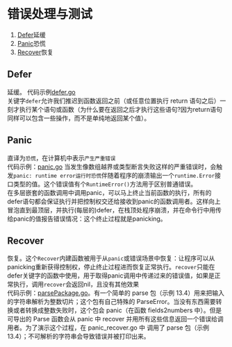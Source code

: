 # 错误处理与测试  
1. [Defer](#Defer)延缓  
1. [Panic](#Panic)恐慌  
1. [Recover](#Recover)恢复  

## Defer  
延缓。
代码示例[defer.go](/5.Functions/defer.go)  
关键字`defer`允许我们推迟到函数返回之前（或任意位置执行 return 语句之后）一刻才执行某个语句或函数（为什么要在返回之后才执行这些语句?因为return语句同样可以包含一些操作，而不是单纯地返回某个值）。  

## Panic  
直译为`恐慌`，在计算机中表示`产生严重错误`  
代码示例：[panic.go](/9.errorHanding/panic.go)
当发生像数组越界或类型断言失败这样的严重错误时，会触发`panic: runtime error运行时恐慌`伴随着程序的崩溃输出一个`runtime.Error`接口类型的值。这个错误值有个`RuntimeError()`方法用于区别普通错误。  
在多层嵌套的函数调用中调用panic，可以马上终止当前函数的执行，所有的defer语句都会保证执行并把控制权交还给接收到panic的函数调用者。这样向上冒泡直到最顶层，并执行(每层的)defer，在栈顶处程序崩溃，并在命令行中用传给panic的值报告错误情况：这个终止过程就是panicking。  

## Recover  
恢复。这个`Recover`内建函数被用于从`panic`或错误场景中恢复：让程序可以从panicking重新获得控制权，停止终止过程进而恢复正常执行。`recover`只能在defer关键字的函数中使用，用于取得panic调用中传递过来的错误值，如果是正常执行，调用`recover`会返回nil，且没有其他效果  
代码示例：[parsePackage.go](/9.errorHanding/parsePackage.go)。有一个简单的 parse 包（示例 13.4）用来把输入的字符串解析为整数切片；这个包有自己特殊的 ParseError。当没有东西需要转换或者转换成整数失败时，这个包会 panic（在函数 fields2numbers 中）。但是可导出的 Parse 函数会从 panic 中 recover 并用所有这些信息返回一个错误给调用者。为了演示这个过程，在 panic_recover.go 中 调用了 parse 包（示例 13.4）；不可解析的字符串会导致错误并被打印出来。  



